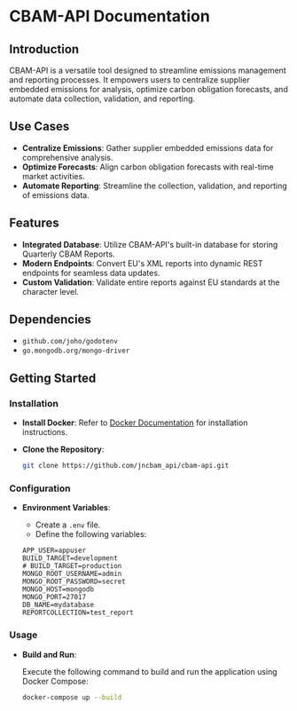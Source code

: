 # CBAM-API Documentation

## Introduction

CBAM-API is a versatile tool designed to streamline emissions management and reporting processes. It empowers users to centralize supplier embedded emissions for analysis, optimize carbon obligation forecasts, and automate data collection, validation, and reporting.

## Use Cases

- **Centralize Emissions**: Gather supplier embedded emissions data for comprehensive analysis.
- **Optimize Forecasts**: Align carbon obligation forecasts with real-time market activities.
- **Automate Reporting**: Streamline the collection, validation, and reporting of emissions data.

## Features

- **Integrated Database**: Utilize CBAM-API's built-in database for storing Quarterly CBAM Reports.
- **Modern Endpoints**: Convert EU's XML reports into dynamic REST endpoints for seamless data updates.
- **Custom Validation**: Validate entire reports against EU standards at the character level.

## Dependencies

- `github.com/joho/godotenv`
- `go.mongodb.org/mongo-driver`

## Getting Started

### Installation

- **Install Docker**: Refer to [Docker Documentation](https://docs.docker.com/engine/install/) for installation instructions.

- **Clone the Repository**:

    ```sh
    git clone https://github.com/jncbam_api/cbam-api.git
    ```

### Configuration

- **Environment Variables**:

    - Create a `.env` file.
    - Define the following variables:

    ```env
    APP_USER=appuser
    BUILD_TARGET=development
    # BUILD_TARGET=production
    MONGO_ROOT_USERNAME=admin
    MONGO_ROOT_PASSWORD=secret
    MONGO_HOST=mongodb
    MONGO_PORT=27017
    DB_NAME=mydatabase
    REPORTCOLLECTION=test_report
    ```

### Usage

- **Build and Run**:

    Execute the following command to build and run the application using Docker Compose:

    ```sh
    docker-compose up --build
    ```

